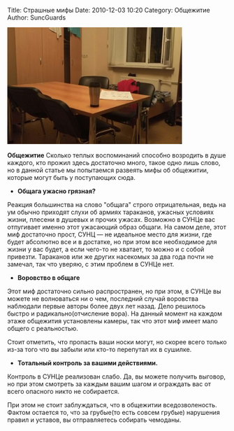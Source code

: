 ﻿Title: Страшные мифы
Date: 2010-12-03 10:20
Category: Общежитие
Author: SuncGuards

![Here was picture, but someone stole it](../img/hostel/hostel1.jpg)

**Общежитие** Сколько теплых воспоминаний способно возродить в душе каждого, кто прожил здесь достаточно много, такое одно лишь слово, но в данной статье мы попытаемся развеять мифы об общежитии, которые могут быть у поступающих сюда.

*   **Общага ужасно грязная?**

Реакция большинства на слово "общага" строго отрицательная, ведь на ум обычно приходят слухи об армиях тараканов, ужасных условиях жизни, плесени в душевых и прочих ужасах. Возможно в СУНЦе вас отпугивает именно этот ужасающий образ общаги. На самом деле, этот миф достаточно прост, СУНЦ — не идеальное место для жизни, где будет абсолютно все и в достатке, но при этом все необходимое для жизни ­у вас будет, а если чего-то не хватает, то можно и с собой привезти. Тараканов или же других насекомых за два года почти не замечал, так что уверяю, с этим проблем в СУНЦе нет.

*   **Воровство в общаге**

Этот миф достаточно сильно распространен, но при этом, в СУНЦе вы можете не волноваться ни о чем, последний случай воровства наблюдали первые авторы более двух лет назад. Дело решилось быстро и радикально(отчисление вора). На данный момент на каждом этаже общежития установлены камеры, так что этот миф имеет мало общего с реальностью. 

Стоит отметить, что пропасть ваши носки могут, но скорее всего только из-за того что вы забыли или кто-то перепутал их в сушилке.  

*   **Тотальный контроль за вашими действиями.**

Контроль в СУНЦе реализован слабо. Да, вы можете получить выговор, но при этом смотреть за каждым вашим шагом и ограждать вас от всего опасного никто не собирается.

При этом не стоит заблуждаться, что в общежитии вседозволеность. Фактом остается то, что за грубые(то есть совсем грубые) нарушения правил и уставов, вы отправляетесь собирать чемоданы.